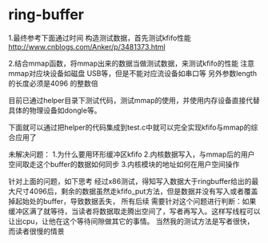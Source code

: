 # ring-buffer
1.最终参考下面通过时间 构造测试数据，首先测试kfifo性能
http://www.cnblogs.com/Anker/p/3481373.html

2.结合mmap函数，将mmap出来的数据当做测试数据，来测试kfifo的性能
注意mmap对应块设备如磁盘 USB等，但是不能对应流设备如串口等
另外参数length的长度必须是4096 的整数倍


目前已通过helper目录下测试代码，测试mmap的使用，并使用内存设备直接代替具体的物理设备如dongle等。

下面就可以通过把helper的代码集成到test.c中就可以完全实现kfifo与mmap的综合应用了


未解决问题：
1.为什么要用环形缓冲区kfifo
2.内核数据写入，与mmap后的用户空间取走这个buffer的数据如何同步
3.内核模块的地址如何在用户空间操作

针对上面的问题，如下思考
经过x86测试，得知写入数据大于ringbuffer给出的最大尺寸4096后，剩余的数据虽然走kfifo_put方法，但是数据并没有写入或者覆盖掉起始处的buffer，导致数据丢失，
所有后续 需要针对这个问题进行判断：如果缓冲区满了就等待，当读者将数据取走腾出空间了，写者再写入。这样写线程可以让出cpu，让他在这个等待间隙做其它的事情。
当然我的测试方法是写者很快，而读者很慢的情景
